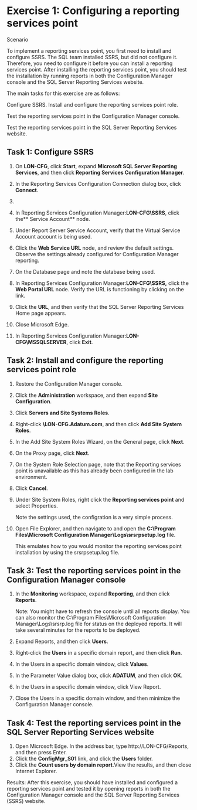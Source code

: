 # Exercise 1: Configuring a reporting services point

Scenario

To implement a reporting services point, you first need to install and configure SSRS. The SQL team installed SSRS, but did not configure it. Therefore, you need to configure it before you can install a reporting services point. After installing the reporting services point, you should test the installation by running reports in both the Configuration Manager console and the SQL Server Reporting Services website.

The main tasks for this exercise are as follows:

Configure SSRS.
Install and configure the reporting services point role.

Test the reporting services point in the Configuration Manager console.

Test the reporting services point in the SQL Server Reporting Services website.

## Task 1: Configure SSRS
1. On **LON-CFG**, click **Start**, expand **Microsoft SQL Server Reporting Services**, and then click **Reporting Services Configuration Manager**.

2. In the Reporting Services Configuration Connection dialog box, click **Connect**.
3. 
4. In Reporting Services Configuration Manager:**LON-CFG\SSRS**, click the** Service Account** node.

5. Under Report Server Service Account, verify that the Virtual Service Account account is being used.

6. Click the **Web Service URL** node, and review the default settings. Observe the settings already configured for Configuration Manager reporting.

7. On the Database page and note the database being used.

8. In Reporting Services Configuration Manager:**LON-CFG\SSRS,** click the **Web Portal URL** node. Verify the URL is functioning by clicking on the link.

9. Click the **URL**, and then verify that the SQL Server Reporting Services Home page appears.

10. Close Microsoft Edge.

11. In Reporting Services Configuration Manager:**LON-CFG\MSSQLSERVER**, click **Exit**.

## Task 2: Install and configure the reporting services point role
1. Restore the Configuration Manager console.

2. Click the **Administration** workspace, and then expand **Site Configuration**.

3. Click **Servers and Site Systems Roles**.

4. Right-click **\\LON-CFG.Adatum.com**, and then click **Add Site System Roles**.

5. In the Add Site System Roles Wizard, on the General page, click **Next**.

6. On the Proxy page, click **Next**.

7. On the System Role Selection page, note that the Reporting services point is unavailable as this has already been configured in the lab environment.

8. Click **Cancel**.

9. Under Site System Roles, right click the **Reporting services point** and select Properties.

    Note the settings used, the configration is a very simple process.

10. Open File Explorer, and then navigate to and open the **C:\Program Files\Microsoft Configuration Manager\Logs\srsrpsetup.log** file.

    This emulates how to you would monitor the reporting services point installation by using the srsrpsetup.log file.

## Task 3: Test the reporting services point in the Configuration Manager console
1. In the **Monitoring** workspace, expand **Reporting**, and then click **Reports**.

    Note: You might have to refresh the console until all reports display. You can also monitor the C:\Program Files\Microsoft Configuration Manager\Logs\srsrp.log file for status on the deployed reports. It will      take several minutes for the reports to be deployed.

2. Expand Reports, and then click **Users**.
3. Right-click the **Users** in a specific domain report, and then click **Run**.
4. In the Users in a specific domain window, click **Values**.
5. In the Parameter Value dialog box, click **ADATUM**, and then click **OK**.
6. In the Users in a specific domain window, click View Report.
7. Close the Users in a specific domain window, and then minimize the Configuration Manager console.

## Task 4: Test the reporting services point in the SQL Server Reporting Services website
1. Open Microsoft Edge. In the address bar, type http://LON-CFG/Reports, and then press Enter.
2. Click the **ConfigMgr_S01** link, and click the **Users** folder.
3. Click the **Count users by domain report**.View the results, and then close Internet Explorer.

Results: After this exercise, you should have installed and configured a reporting services point and tested it by opening reports in both the Configuration Manager console and the SQL Server Reporting Services (SSRS) website.
